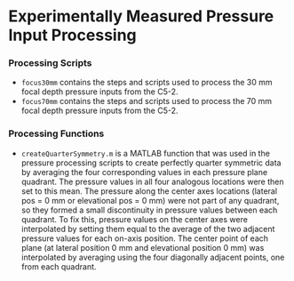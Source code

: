 Experimentally Measured Pressure Input Processing
=================================================
### Processing Scripts
 * `focus30mm` contains the steps and scripts used to process the 30 mm focal depth pressure inputs from the C5-2.
 * `focus70mm` contains the steps and scripts used to process the 70 mm focal depth pressure inputs from the C5-2.

### Processing Functions
 * `createQuarterSymmetry.m` is a MATLAB function that was used in the pressure processing scripts to create perfectly quarter symmetric data by averaging the four corresponding values in each pressure plane quadrant. The pressure values in all four analogous locations were then set to this mean. The pressure along the center axes locations (lateral pos = 0 mm or elevational pos = 0 mm) were not part of any quadrant, so they formed a small discontinuity in pressure values between each quadrant. To fix this, pressure values on the center axes were interpolated by setting them equal to the average of the two adjacent pressure values for each on-axis position. The center point of each plane (at lateral position 0 mm and elevational position 0 mm) was interpolated by averaging using the four diagonally adjacent points, one from each quadrant.
